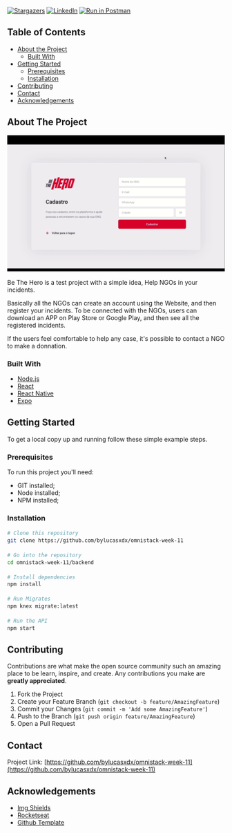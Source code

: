 [![Stargazers][stars-shield]][stars-url]
[![LinkedIn][linkedin-shield]][linkedin-url]
[![Run in Postman](https://run.pstmn.io/button.svg)](https://app.getpostman.com/run-collection/87ba46eadf45c9c8526d)

<!-- TABLE OF CONTENTS -->
## Table of Contents

* [About the Project](#about-the-project)
  * [Built With](#built-with)
* [Getting Started](#getting-started)
  * [Prerequisites](#prerequisites)
  * [Installation](#installation)
* [Contributing](#contributing)
* [Contact](#contact)
* [Acknowledgements](#acknowledgements)

<!-- ABOUT THE PROJECT -->
## About The Project

[![Product Name Screen Shot][product-screenshot]](https://example.com)

Be The Hero is a test project with a simple idea, Help NGOs in your incidents.

Basically all the NGOs can create an account using the Website, and then register your incidents.
To be connected with the NGOs, users can download an APP on Play Store or Google Play, and then see all the registered incidents. 

If the users feel comfortable to help any case, it's possible to contact a NGO to make a donnation.

### Built With

- [Node.js](https://nodejs.org/en/) 
- [React](https://reactjs.org)
- [React Native](https://facebook.github.io/react-native/)
- [Expo](https://expo.io/)

<!-- GETTING STARTED -->
## Getting Started

To get a local copy up and running follow these simple example steps.

### Prerequisites

To run this project you'll need:

- GIT installed;
- Node installed;
- NPM installed;

### Installation

```bash
# Clone this repository
git clone https://github.com/bylucasxdx/omnistack-week-11

# Go into the repository
cd omnistack-week-11/backend

# Install dependencies
npm install

# Run Migrates
npm knex migrate:latest 

# Run the API
npm start
```

<!-- CONTRIBUTING -->
## Contributing

Contributions are what make the open source community such an amazing place to be learn, inspire, and create. Any contributions you make are **greatly appreciated**.

1. Fork the Project
2. Create your Feature Branch (`git checkout -b feature/AmazingFeature`)
3. Commit your Changes (`git commit -m 'Add some AmazingFeature'`)
4. Push to the Branch (`git push origin feature/AmazingFeature`)
5. Open a Pull Request


<!-- CONTACT -->
## Contact

Project Link: [https://github.com/bylucasxdx/omnistack-week-11](https://github.com/bylucasxdx/omnistack-week-11)


<!-- ACKNOWLEDGEMENTS -->
## Acknowledgements
* [Img Shields](https://shields.io)
* [Rocketseat](https://rocketseat.com.br/)
* [Github Template](https://github.com/othneildrew/Best-README-Template)


<!-- MARKDOWN LINKS & IMAGES -->
[stars-shield]: https://img.shields.io/github/stars/bylucasxdx/omnistack-week-11
[stars-url]: https://github.com/othneildrew/Best-README-Template/stargazers

[linkedin-shield]: https://img.shields.io/badge/-LinkedIn-black.svg?style=flat-square&logo=linkedin&colorB=555
[linkedin-url]: https://linkedin.com/in/lucassmedeiros

[product-screenshot]: .github/desktop.gif